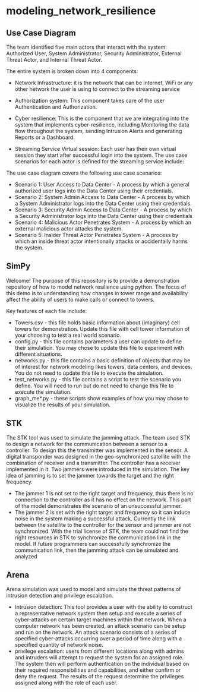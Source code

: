 # modeling_network_resilience
## Use Case Diagram
The team identified five main actors that interact with the system: Authorized User, System Administrator, Security Administrator, External Threat Actor, and Internal Threat Actor. 

The entire system is broken down into 4 components: 

* Network Infrastructure:  it is the network that can be internet, WiFi or any other network the user is using to connect to the streaming service 

* Authorization system: This component takes care of the user Authentication and Authorization. 

* Cyber resilience: This is the component that we are integrating into the system that implements cyber-resilience, including Monitoring the data flow throughout the system, sending Intrusion Alerts and generating Reports or a Dashboard.  

* Streaming Service Virtual session: Each user has their own virtual session they start after  successful login into the system. 
The use case scenarios for each actor is defined for the streaming service include:  

The use case diagram covers the following use case scenarios:
* Scenario 1: User Access to Data Center - A process by which a general authorized user logs into the Data Center using their credentials.
* Scenario 2: System Admin Access to Data Center - A process by which a System Administrator logs into the Data Center using their credentials. 
* Scenario 3: Security Admin Access to Data Center - A process by which a Security Administrator logs into the Data Center using their credentials 
* Scenario 4: Malicious Actor Penetrates System - A process by which an external malicious actor attacks the system.  
* Scenario 5: Insider Threat Actor Penetrates System - A process by which an inside threat actor intentionally attacks or accidentally harms the system.  

## SimPy

Welcome! The purpose of this repository is to provide a demonstration repository of how to model network resilience using python. The focus of this demo is to understanding how changes in tower range and availability affect the ability of users to make calls or connect to towers. 

Key features of each file include: 
* Towers.csv - this file holds basic information about (imaginary) cell towers for demonstration. Update this file with cell tower information of your choosing to test a real world scenario. 
* config.py - this file contains parameters a user can update to define their simulation. You may chose to update this file to experiment with different situations. 
* networks.py - this file contains a basic definition of objects that may be of interest for network modeling likes towers, data centers, and devices. You do not need to update this file to execute the simulation.
* test_networks.py - this file contains a script to test the scenario you define. You will need to run but do not need to change this file to execute the simulation.
* graph_me*.py - these scripts show examples of how you may chose to visualize the results of your simulation. 

## STK
The STK tool was used to simulate the jamming attack. The team used STK to design a network for the communication between a sensor to a controller. To design this the transmitter was implemented in the sensor. A digital transponder was designed in the geo-synchronized satellite with the combination of receiver and a transmitter. The controller has a receiver implemented in it. 
Two jammers were introduced in the simulation. The key idea of jamming is to set the jammer towards the target and the right frequency. 
 * The jammer 1 is not set to the right target and frequency, thus there is no connection to the controller as it has no effect on the network. This part of the model demonstrates the scenario of an unsuccessful jammer. 
 * The jammer 2 is set with the right target and frequency so it can induce noise in the system making a successful attack. Currently the link between the satellite to the controller for the sensor and jammer are not synchronized. With the trial license of STK, the team could not find the right resources in STK to synchronize the communication link in the model. If future programmers can successfully synchronize the communication link, then the jamming attack can be simulated and analyzed

## Arena
Arena simulation was used to model and simulate the threat patterns of intrusion detection and privilege escalation. 
* Intrusion detection: This tool provides a user with the ability to construct a representative network system then setup and execute a series of cyber-attacks on certain target machines within that network. When a computer network has been created, an attack scenario can be setup and run on the network. An attack scenario consists of a series of specified cyber-attacks occurring over a period of time along with a specified quantity of network noise.
* privilege escalation: users from different locations along with admins and intruders will attempt to request the system for an assigned role. The system then will perform authentication on the individual based on their required responsibilities and capabilities, and either confirm or deny the request. The results of the request determine the privileges assigned along with the role of each user.
